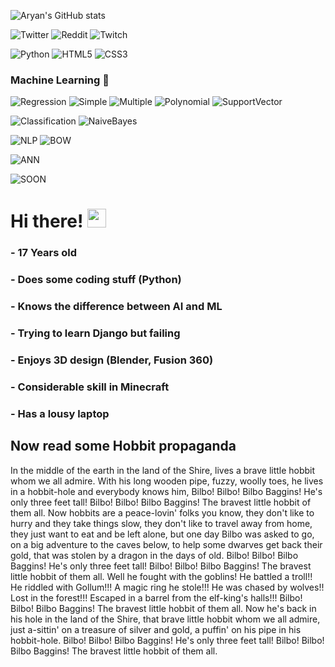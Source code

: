 ![Aryan's GitHub stats](https://github-readme-stats.vercel.app/api?username=realaryanpatil&theme=dark&show_icons=true)

![Twitter](https://img.shields.io/twitter/follow/realaryanpatil?color=green&style=social)
![Reddit](https://img.shields.io/reddit/user-karma/combined/SirEnderman?style=social)
![Twitch](https://img.shields.io/twitch/status/iamsirenderman?label=iamsirenderman&style=social)

![Python](https://img.shields.io/badge/Python3-yellow?logo=python&logoColor=white&style=for-the-badge)
![HTML5](https://img.shields.io/badge/-HTML5-red?logo=html5&logoColor=white&style=for-the-badge)
![CSS3](https://img.shields.io/badge/-CSS3-blue?logo=css3&logoColor=white&style=for-the-badge)

### Machine Learning 🤖
![Regression](https://img.shields.io/badge/Regression-Python-x)
![Simple](https://img.shields.io/badge/Simple%20Linear-blue)
![Multiple](https://img.shields.io/badge/Multiple%20Linear-blue)
![Polynomial](https://img.shields.io/badge/Polynomial-blue)
![SupportVector](https://img.shields.io/badge/Support%20Vector-blue)


![Classification](https://img.shields.io/badge/Classification-Python-x)
![NaiveBayes](https://img.shields.io/badge/Naive%20Bayes-blue)

![NLP](https://img.shields.io/badge/Natural%20Language%20Processing-Python-x)
![BOW](https://img.shields.io/badge/Bag%20Of%20Words%20Model-blue)

![ANN](https://img.shields.io/badge/Artificial%20Neural%20Networks-Still%20Learning-x)

![SOON](https://img.shields.io/badge/More%20To%20Come%20Soon!-red)

# Hi there! <img src="https://raw.githubusercontent.com/MartinHeinz/MartinHeinz/master/wave.gif" width="30px">
### - 17 Years old
### - Does some coding stuff (Python)
### - Knows the difference between AI and ML
### - Trying to learn Django but failing
### - Enjoys 3D design (Blender, Fusion 360)
### - Considerable skill in Minecraft
### - Has a lousy laptop

## Now read some Hobbit propaganda

In the middle of the earth in the land of the Shire,
lives a brave little hobbit whom we all admire.
With his long wooden pipe,
fuzzy, woolly toes,
he lives in a hobbit-hole and everybody knows him,
Bilbo! Bilbo! Bilbo Baggins!
He's only three feet tall!
Bilbo! Bilbo! Bilbo Baggins!
The bravest little hobbit of them all.
Now hobbits are a peace-lovin' folks you know,
they don't like to hurry and they take things slow,
they don't like to travel away from home,
they just want to eat and be left alone,
but one day Bilbo was asked to go,
on a big adventure to the caves below,
to help some dwarves get back their gold,
that was stolen by a dragon in the days of old.
Bilbo! Bilbo! Bilbo Baggins!
He's only three feet tall!
Bilbo! Bilbo! Bilbo Baggins!
The bravest little hobbit of them all.
Well he fought with the goblins!
He battled a troll!!
He riddled with Gollum!!!
A magic ring he stole!!!
He was chased by wolves!!
Lost in the forest!!!
Escaped in a barrel from the elf-king's halls!!!
Bilbo! Bilbo! Bilbo Baggins!
The bravest little hobbit of them all.
Now he's back in his hole in the land of the Shire, 
that brave little hobbit whom we all admire,
just a-sittin' on a treasure of silver and gold,
a puffin' on his pipe in his hobbit-hole.
Bilbo! Bilbo! Bilbo Baggins!
He's only three feet tall!
Bilbo! Bilbo! Bilbo Baggins!
The bravest little hobbit of them all.


